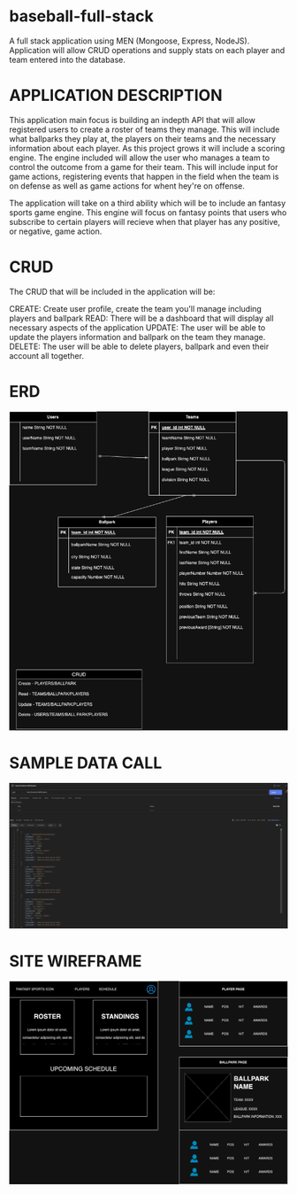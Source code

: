 # baseball-full-stack
A full stack application using MEN (Mongoose, Express, NodeJS). Application will allow CRUD operations and supply stats on each player and team entered into the database.

# APPLICATION DESCRIPTION
This application main focus is building an indepth API that will allow registered users to create a roster of teams they manage. This will include what ballparks they play at, the players on their teams and the necessary information about each player. As this project grows it will include a scoring engine. The engine included will allow the user who manages a team to control the outcome from a game for their team. This will include input for game actions, registering events that happen in the field when the team is on defense as well as game actions for whent hey're on offense. 

The application will take on a third ability which will be to include an fantasy sports game engine. This engine will focus on fantasy points that users who subscribe to certain players will recieve when that player has any positive, or negative, game action.

# CRUD

The CRUD that will be included in the application will be:

CREATE: Create user profile, create the team you'll manage including players and ballpark
READ: There will be a dashboard that will display all necessary aspects of the application
UPDATE: The user will be able to update the players information and ballpark on the team they manage.
DELETE: The user will be able to delete players, ballpark and even their account all together. 

# ERD

![application ERD](./images/Baseball-ERD.drawio.png)

# SAMPLE DATA CALL

![DataSample](./images/dataCall.png)

# SITE WIREFRAME

![Wireframe](./images/Baseball-App-Wireframe.drawio.png)
